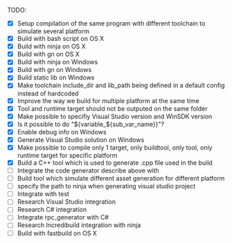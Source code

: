 TODO:
- [x] Setup compilation of the same program with different toolchain to simulate several platform
- [x] Build with bash script on OS X
- [x] Build with ninja on OS X
- [x] Build with gn on OS X
- [x] Build with ninja on Windows
- [x] Build with gn on Windows
- [x] Build static lib on Windows
- [x] Make toolchain include_dir and lib_path being defined in a default config instead of hardcoded
- [x] Improve the way we build for multiple platform at the same time
- [x] Tool and runtime target should not be outputed on the same folder
- [x] Make possible to specifiy Visual Studio version and WinSDK version
- [x] Is it possible to do "${variable_${sub_var_name}}"?
- [x] Enable debug info on Windows
- [x] Generate Visual Studio solution on Windows
- [x] Make possible to compile only 1 target, only buildtool, only tool, only runtime target for specific platform
- [x] Build a C++ tool which is used to generate .cpp file used in the build
- [ ] Integrate the code generator describe above with
- [ ] Build tool which simulate different asset generation for different platform
- [ ] specify the path to ninja when generating visual studio project
- [ ] Integrate with test
- [ ] Research Visual Studio integration
- [ ] Research C# integration
- [ ] Integrate rpc_generator with C#
- [ ] Research Incredibuild integration with ninja
- [ ] Build with fastbuild on OS X